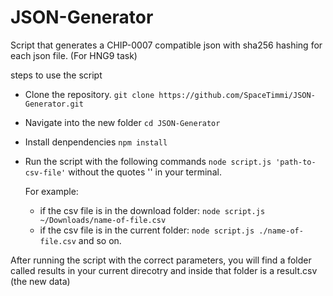 # JSON-Generator
Script that generates a CHIP-0007 compatible json with sha256 hashing for each json file. (For HNG9 task)

steps to use the script
* Clone the repository. `git clone https://github.com/SpaceTimmi/JSON-Generator.git`
* Navigate into the new folder `cd JSON-Generator`
* Install denpendencies `npm install`
* Run the script with the following commands `node script.js 'path-to-csv-file'` without the quotes '' in your terminal.

  For example:
  * if the csv file is in the download folder: `node script.js ~/Downloads/name-of-file.csv`
  * if the csv file is in the current folder: `node script.js ./name-of-file.csv` and so on.

After running the script with the correct parameters, you will find a folder called results in your current direcotry and inside that folder is a result.csv (the new data) 


